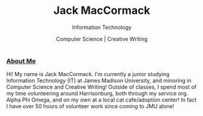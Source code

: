 <html>
<head>
<style>
h1 {text-align: center;}
p {text-align: center;}
div {text-align: center;}
</style>
</head>
<body>

<h1>Jack MacCormack</h1>
<p>Information Technology</p>
<div>Computer Science | Creative Writing</div>

<br>

<h3><u>About Me</u></h3>
Hi! My name is Jack MacCormack. I'm currently a junior studying Information Technology (IT) at James Madison University, and minoring in Computer Science and Creative Writing!
Outside of classes, I spend most of my time volunteering around Harrisonburg, both through my service org. Alpha Phi Omega, and on my own at a local cat cafe/adoption center!
In fact I have over 50 hours of volunteer work since coming to JMU alone!

</body>
</html>
